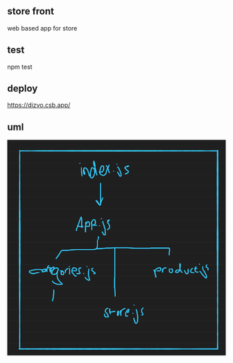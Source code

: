 ## store front

web based app for store

## test

npm test

## deploy

https://dizvo.csb.app/

## uml

![uml](https://github.com/motasemAlsqoor/storefront/blob/main/assest/store.png)
